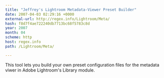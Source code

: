 ```yaml
---
title: "Jeffrey's Lightroom Metadata-Viewer Preset Builder"
date: 2007-04-03 02:29:16 +0000
external-url: http://regex.info/Lightroom/Meta/
hash: f8d7f4ae722240db7713bc68f5783c8d
year: 2007
month: 04
scheme: http
host: regex.info
path: /Lightroom/Meta/

---
```


This tool lets you build your own preset configuration files for the metadata viwer in Adobe Lightroom's Library module.
